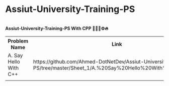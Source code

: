# Assiut-University-Training-PS

<br>
<strong>Assiut-University-Training-PS With CPP 👨🏻‍💻⚙🔥</strong> 

<table align="center">
  <tr>
    <th>Problem Name</th>
    <th>Link</th>
    <th>Website Link</th>
  </tr>
  <tr>
    <td>A. Say Hello With C++</td>
    <td>https://github.com/Ahmed-DotNetDev/Assiut-University-Training-PS/tree/master/Sheet_1/A.%20Say%20Hello%20With%20C%2B%2B</td>
    <td>https://codeforces.com/group/MWSDmqGsZm/contest/219158/problem/A</td>
  </tr>
  <tr>
    <td></td>
    <td></td>
    <td></td>
  </tr>
</table>
